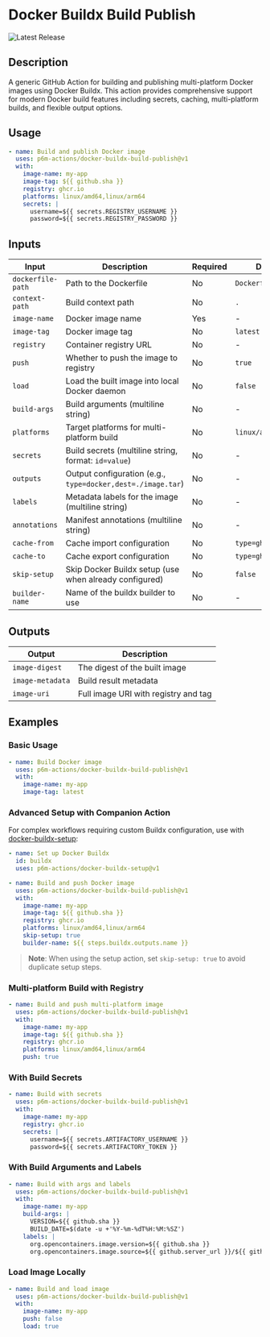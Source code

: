 # Docker Buildx Build Publish

![Latest Release](https://img.shields.io/github/v/release/p6m-actions/docker-buildx-build-publish?style=flat-square&label=Latest%20Release&color=blue)

## Description

A generic GitHub Action for building and publishing multi-platform Docker images using Docker Buildx. This action provides comprehensive support for modern Docker build features including secrets, caching, multi-platform builds, and flexible output options.

## Usage

```yaml
- name: Build and publish Docker image
  uses: p6m-actions/docker-buildx-build-publish@v1
  with:
    image-name: my-app
    image-tag: ${{ github.sha }}
    registry: ghcr.io
    platforms: linux/amd64,linux/arm64
    secrets: |
      username=${{ secrets.REGISTRY_USERNAME }}
      password=${{ secrets.REGISTRY_PASSWORD }}
```

## Inputs

| Input | Description | Required | Default |
|-------|-------------|----------|---------|
| `dockerfile-path` | Path to the Dockerfile | No | `Dockerfile` |
| `context-path` | Build context path | No | `.` |
| `image-name` | Docker image name | Yes | - |
| `image-tag` | Docker image tag | No | `latest` |
| `registry` | Container registry URL | No | - |
| `push` | Whether to push the image to registry | No | `true` |
| `load` | Load the built image into local Docker daemon | No | `false` |
| `build-args` | Build arguments (multiline string) | No | - |
| `platforms` | Target platforms for multi-platform build | No | `linux/amd64` |
| `secrets` | Build secrets (multiline string, format: `id=value`) | No | - |
| `outputs` | Output configuration (e.g., `type=docker,dest=./image.tar`) | No | - |
| `labels` | Metadata labels for the image (multiline string) | No | - |
| `annotations` | Manifest annotations (multiline string) | No | - |
| `cache-from` | Cache import configuration | No | `type=gha` |
| `cache-to` | Cache export configuration | No | `type=gha,mode=max` |
| `skip-setup` | Skip Docker Buildx setup (use when already configured) | No | `false` |
| `builder-name` | Name of the buildx builder to use | No | - |

## Outputs

| Output | Description |
|--------|-------------|
| `image-digest` | The digest of the built image |
| `image-metadata` | Build result metadata |
| `image-uri` | Full image URI with registry and tag |

## Examples

### Basic Usage
```yaml
- name: Build Docker image
  uses: p6m-actions/docker-buildx-build-publish@v1
  with:
    image-name: my-app
    image-tag: latest
```

### Advanced Setup with Companion Action
For complex workflows requiring custom Buildx configuration, use with [docker-buildx-setup](https://github.com/p6m-actions/docker-buildx-setup):

```yaml
- name: Set up Docker Buildx
  id: buildx
  uses: p6m-actions/docker-buildx-setup@v1

- name: Build and push Docker image
  uses: p6m-actions/docker-buildx-build-publish@v1
  with:
    image-name: my-app
    image-tag: ${{ github.sha }}
    registry: ghcr.io
    platforms: linux/amd64,linux/arm64
    skip-setup: true
    builder-name: ${{ steps.buildx.outputs.name }}
```

> **Note**: When using the setup action, set `skip-setup: true` to avoid duplicate setup steps.

### Multi-platform Build with Registry
```yaml
- name: Build and push multi-platform image
  uses: p6m-actions/docker-buildx-build-publish@v1
  with:
    image-name: my-app
    image-tag: ${{ github.sha }}
    registry: ghcr.io
    platforms: linux/amd64,linux/arm64
    push: true
```

### With Build Secrets
```yaml
- name: Build with secrets
  uses: p6m-actions/docker-buildx-build-publish@v1
  with:
    image-name: my-app
    registry: ghcr.io
    secrets: |
      username=${{ secrets.ARTIFACTORY_USERNAME }}
      password=${{ secrets.ARTIFACTORY_TOKEN }}
```

### With Build Arguments and Labels
```yaml
- name: Build with args and labels
  uses: p6m-actions/docker-buildx-build-publish@v1
  with:
    image-name: my-app
    build-args: |
      VERSION=${{ github.sha }}
      BUILD_DATE=$(date -u +'%Y-%m-%dT%H:%M:%SZ')
    labels: |
      org.opencontainers.image.version=${{ github.sha }}
      org.opencontainers.image.source=${{ github.server_url }}/${{ github.repository }}
```

### Load Image Locally
```yaml
- name: Build and load image
  uses: p6m-actions/docker-buildx-build-publish@v1
  with:
    image-name: my-app
    push: false
    load: true
```